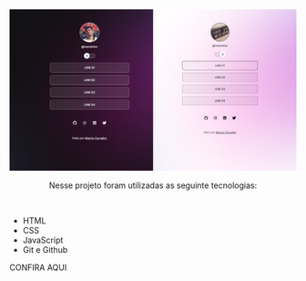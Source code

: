 <img src="github/preview-01.png" alt="preview">
<p align="center">Nesse projeto foram utilizadas as seguinte tecnologias:</p><br>
<ul>
<li>HTML</li>
<li>CSS</li>
<li>JavaScript</li>
<li>Git e Github</li>
</ul>

<p>CONFIRA <a hrefhttps://marsinhor.github.io/pagina-de-links" target="_blank">AQUI</a></p>
